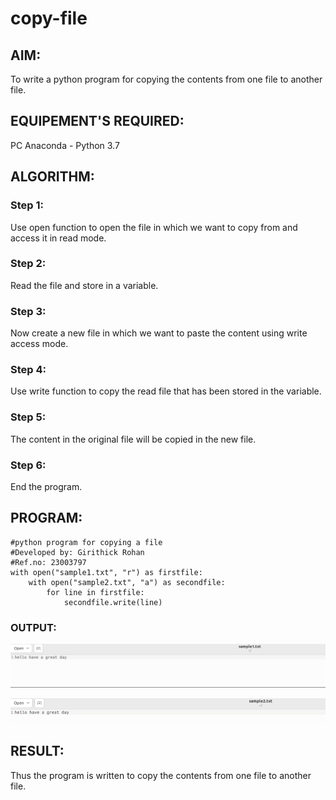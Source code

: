 # copy-file
## AIM:
To write a python program for copying the contents from one file to another file.
## EQUIPEMENT'S REQUIRED: 
PC
Anaconda - Python 3.7
## ALGORITHM: 
### Step 1:

Use open function to open the file in which we want to copy from and access it in read mode.

### Step 2: 

 Read the file and store in a variable.
 
### Step 3: 

Now create a new file in which we want to paste the content using write access mode.

### Step 4:  

Use write function to copy the read file that has been stored in the variable.

### Step 5: 

The content in the original file will be copied in the new file.

### Step 6: 

End the program.

## PROGRAM:
```
#python program for copying a file
#Developed by: Girithick Rohan
#Ref.no: 23003797
with open("sample1.txt", "r") as firstfile:
    with open("sample2.txt", "a") as secondfile:
        for line in firstfile:
            secondfile.write(line)  
```
### OUTPUT:
![image](https://raw.githubusercontent.com/Girithickrohan/copy-file/main/Screenshot%202023-12-22%20150028.png)

![image](https://raw.githubusercontent.com/Girithickrohan/copy-file/main/Screenshot%202023-12-22%20150042.png)

## RESULT:
Thus the program is written to copy the contents from one file to another file.
